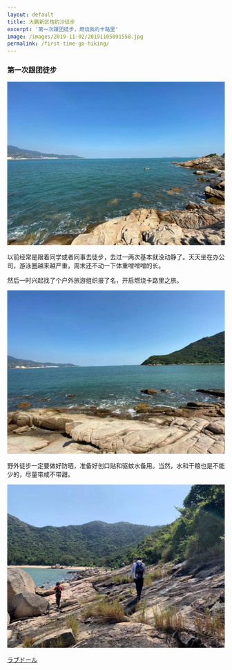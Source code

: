 ```yaml
---
layout: default
title: 大鹏新区桔钓沙徒步
excerpt: '第一次跟团徒步，燃烧我的卡路里'
image: /images/2019-11-02/20191105091558.jpg
permalink: /first-time-go-hiking/
---
```


<article>
	<h3>第一次跟团徒步</h3>
	<p><img src="/images/2019-11-02/20191105091558.jpg"></p>
	<p>	以前经常是跟着同学或者同事去徒步，去过一两次基本就没动静了。天天坐在办公司，游泳圈越来越严重，周末还不动一下体重噌噌噌的长。</p>
	<p>	然后一时兴起找了个户外旅游组织报了名，开启燃烧卡路里之旅。</p>
	<p><img src="/images/2019-11-02/20191105091612.jpg"></p>
	<p>	野外徒步一定要做好防晒，准备好创口贴和驱蚊水备用。当然，水和干粮也是不能少的，尽量带咸不带甜。</p>
	<p><img src="/images/2019-11-02/20191105091620.jpg"></p>
</article>
<p><a href="https://www.prprdoll.com">ラブドール</a></p>
